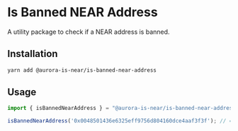# Is Banned NEAR Address

A utility package to check if a NEAR address is banned.

## Installation

```sh
yarn add @aurora-is-near/is-banned-near-address
```

## Usage

```ts
import { isBannedNearAddress } = "@aurora-is-near/is-banned-near-address";

isBannedNearAddress('0x0048501436e6325eff9756d804160dce4aaf3f3f'); // => true
```
